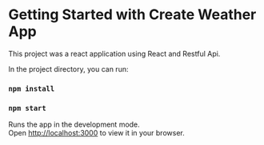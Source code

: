 # Getting Started with Create Weather App

This project was a react application using React and Restful Api. 


In the project directory, you can run:


### `npm install`

### `npm start`

Runs the app in the development mode.\
Open [http://localhost:3000](http://localhost:3000) to view it in your browser.

